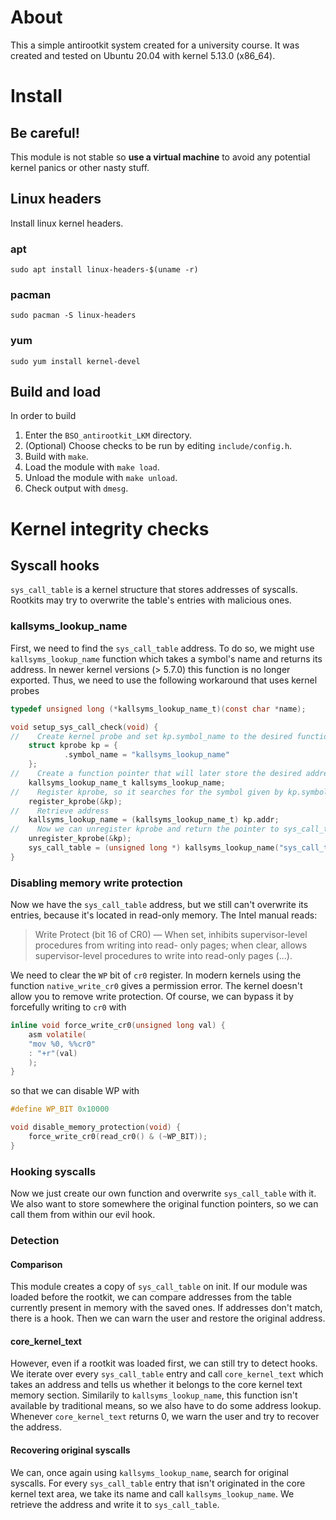 # About
This a simple antirootkit system created for a university course.
It was created and tested on Ubuntu 20.04 with kernel 5.13.0 (x86_64).

# Install
## Be careful!
This module is not stable so **use a virtual machine**
to avoid any potential kernel panics or other nasty stuff.
## Linux headers
Install linux kernel headers.
### apt
`sudo apt install linux-headers-$(uname -r)`
### pacman
`sudo pacman -S linux-headers`
### yum
`sudo yum install kernel-devel`

## Build and load
In order to build 
1. Enter the `BSO_antirootkit_LKM` directory.
2. (Optional) Choose checks to be run by editing `include/config.h`.
3. Build with `make`.
4. Load the module with `make load`.
5. Unload the module with `make unload`.
6. Check output with `dmesg`.

# Kernel integrity checks
## Syscall hooks
`sys_call_table` is a kernel structure that stores addresses of syscalls.
Rootkits may try to overwrite the table's entries with malicious ones.
### kallsyms_lookup_name
First, we need to find the `sys_call_table` address.
To do so, we might use `kallsyms_lookup_name` function which takes a symbol's name
and returns its address. 
In newer kernel versions (> 5.7.0) this function is no longer exported. 
Thus, we need to use the following workaround that uses kernel probes 
```c
typedef unsigned long (*kallsyms_lookup_name_t)(const char *name);

void setup_sys_call_check(void) {
//    Create kernel probe and set kp.symbol_name to the desired function
    struct kprobe kp = {
            .symbol_name = "kallsyms_lookup_name"
    };
//    Create a function pointer that will later store the desired address
    kallsyms_lookup_name_t kallsyms_lookup_name;
//    Register kprobe, so it searches for the symbol given by kp.symbol_name
    register_kprobe(&kp);
//    Retrieve address
    kallsyms_lookup_name = (kallsyms_lookup_name_t) kp.addr;
//    Now we can unregister kprobe and return the pointer to sys_call_table
    unregister_kprobe(&kp);
    sys_call_table = (unsigned long *) kallsyms_lookup_name("sys_call_table");
}
```
### Disabling memory write protection
Now we have the `sys_call_table` address, but we still can't overwrite its entries,
because it's located in read-only memory. The Intel manual reads: 
> Write Protect (bit 16 of CR0) — When set, inhibits supervisor-level procedures from writing into read-
> only pages; when clear, allows supervisor-level procedures to write into read-only pages (...).

We need to clear the `WP` bit of `cr0` register. In modern kernels 
using the function `native_write_cr0` gives a permission error.
The kernel doesn't allow you to remove write protection.
Of course, we can bypass it by forcefully writing to `cr0` with
```c
inline void force_write_cr0(unsigned long val) {
    asm volatile(
    "mov %0, %%cr0"
    : "+r"(val)
    );
}
```
so that we can disable WP with
```c
#define WP_BIT 0x10000

void disable_memory_protection(void) {
    force_write_cr0(read_cr0() & (~WP_BIT));
}
```
### Hooking syscalls
Now we just create our own function and overwrite `sys_call_table` with it.
We also want to store somewhere the original function pointers, so we can call them from within
our evil hook.

### Detection
#### Comparison
This module creates a copy of `sys_call_table` on init. If our module was loaded before the rootkit,
we can compare addresses from the table currently present in memory with the saved ones. 
If addresses don't match, there is a hook. Then we can warn the user and restore the original address.

#### core_kernel_text
However, even if a rootkit was loaded first, we can still try to detect hooks.
We iterate over every `sys_call_table` entry
and call `core_kernel_text` which takes an address and tells us whether it belongs to the 
core kernel text memory section.
Similarily to `kallsyms_lookup_name`, this function isn't available by traditional means,
so we also have to do some address lookup.
Whenever `core_kernel_text` returns 0, we warn the user and try to recover the address.

#### Recovering original syscalls
We can, once again using `kallsyms_lookup_name`, search for original syscalls. For every `sys_call_table`
entry that isn't originated in the core kernel text area, we take its name and call `kallsyms_lookup_name`.
We retrieve the address and write it to `sys_call_table`.
